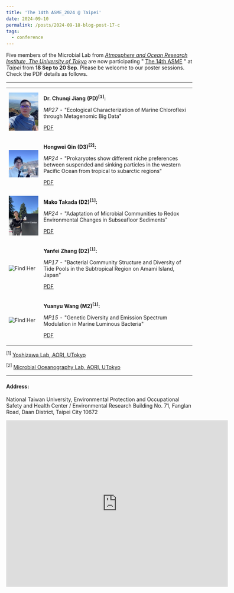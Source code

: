 ```yaml
---
title: 'The 14th ASME_2024 @ Taipei'
date: 2024-09-10
permalink: /posts/2024-09-18-blog-post-17-c
tags:
  - conference
---
```


<!-- hide
<p align="center">
<img src="/images/conference/asme2024/aori-s3.jpg" width="100%" /> 
</p>
hide -->

Five members of the Microbial Lab from [*Atmosphere and Ocean Research Institute, The University of Tokyo*](https://www.aori.u-tokyo.ac.jp/index.html) are now participating " [The 14th ASME](https://sites.google.com/view/asme2024-taipei/home) " at *Taipei* from **18 Sep to 20 Sep**. 
Please be welcome to our poster sessions. Check the PDF details as follows.

---

<!--
+ **Dr. Chunqi Jiang (PD)[^1]:** 

  *MP27* - "Ecological Characterization of Marine Chloroflexi through Metagenomic Big Data". [PDF](/images/conference/asme2024/AMSE2024-MP27.pdf)

+ **Hongwei Qin (D3)[^2]:**

  *MP24* - "Prokaryotes show different niche preferences between suspended and sinking particles in the western Pacific Ocean from tropical to subarctic regions" [PDF](/images/conference/asme2024/AMSE2024-MP24.pdf)
  
+ **Mako Takada (D2)[^1]:**

  *MP16* - "Adaptation of Microbial Communities to Redox Environmental Changes in Subseafloor Sediments" [PDF]()  

+ **Yanfei Zhang (D2)[^1]:**

  *MP17* - "Bacterial Community Structure and Diversity of Tide Pools in the Subtropical Region on Amami Island, Japan" [PDF]()

+ **Yuanyu Wang (M2)[^1]:**

  *MPxx* - "Genetic Diversity and Emission Spectrum Modulation in Marine Luminous Bacteria" [PDF]() 

[^1]: [Yoshizawa Lab, AORI, UTokyo](https://genedynamics.aori.u-tokyo.ac.jp/en/)

[^2]: [Microbial Oceanography Lab, AORI, UTokyo](http://ecosystem.aori.u-tokyo.ac.jp/microbiology-wp/)

<p align="center"> <img src="/images/CJ-selfi.jpg" width="20%" /> </p>
<p align="center"> Dr. Chunqi Jiang </p>

<p align="center"> <img src="/images/conference/asme2024/qin.jpg" width="20%" /> </p>
<p align="center"> Hongwei Qin </p>

<p align="center"> <img src="/images/conference/asme2024/takada.jpeg" width="20%" />  </p>
<p align="center"> Mako Takada </p>

<p align="center"> <img src="/images/xxx.jpg" width="20%" />  </p>
<p align="center"> Fanfei Zhang </p>

<p align="center"> <img src="/images/xxx.jpg" width="20%" />  </p>
<p align="center"> Yuanyu Wang </p>
-->

<table>
  <tr>
    <td>
      <img src="/images/CJ-selfi.jpg" alt="Description" width="150"/> <!-- width="200" -->
    </td>
    <td>
      <p><strong>Dr. Chunqi Jiang (PD)<sup>[1]</sup>:</strong></p> <!-- 使用 <strong> 实现加粗 -->
      <p><em>MP27</em> - "Ecological Characterization of Marine Chloroflexi through Metagenomic Big Data" </p>
      <p><a href="/images/conference/asme2024/AMSE2024-MP27.pdf">PDF</a></p> <!-- 使用 <em> 实现斜体，<a> 实现链接 -->
    </td>
  </tr>
  
  <tr>
    <td>
      <img src="/images/conference/asme2024/qin.jpg" alt="Description" width="200"/>
    </td>
    <td>
      <p><strong>Hongwei Qin (D3)<sup>[2]</sup>:</strong></p> <!-- <strong> bold -->
      <p><em>MP24</em> - "Prokaryotes show different niche preferences between suspended and sinking particles in the western Pacific Ocean from tropical to subarctic regions" </p>
      <p><a href="/images/conference/asme2024/AMSE2024-MP24.pdf">PDF</a></p> <!--  <em> italic，<a> link -->
    </td>
  </tr>

  <tr>
    <td>
      <img src="/images/conference/asme2024/takada.jpeg" alt="Description" width="200"/>
    </td>
    <td>
      <p><strong>Mako Takada (D2)<sup>[1]</sup>:</strong></p> 
      <p><em>MP24</em> - "Adaptation of Microbial Communities to Redox Environmental Changes in Subseafloor Sediments" </p>
      <p><a href="/images/conference/asme2024/AMSE2024-MP16.pdf">PDF</a></p> 
    </td>
  </tr>

  <tr>
    <td>
      <img src="/images/conference/asme2024/xxx.jpeg" alt="Find Her" width="200"/>
    </td>
    <td>
      <p><strong>Yanfei Zhang (D2)<sup>[1]</sup>:</strong></p> 
      <p><em>MP17</em> - "Bacterial Community Structure and Diversity of Tide Pools in the Subtropical Region on Amami Island, Japan" </p>
      <p><a href="/images/conference/asme2024/AMSE2024-MP17.pdf">PDF</a></p> 
    </td>
  </tr>

  <tr>
    <td>
      <img src="/images/conference/asme2024/xxx.jpeg" alt="Find Her" width="200"/>
    </td>
    <td>
      <p><strong>Yuanyu Wang (M2)<sup>[1]</sup>:</strong></p> 
      <p><em>MP15</em> - "Genetic Diversity and Emission Spectrum Modulation in Marine Luminous Bacteria" </p>
      <p><a href="/images/conference/asme2024/AMSE2024-MP15.pdf">PDF</a></p> 
    </td>
  </tr>
  
</table>

<p><sup>[1]</sup> <a href="https://genedynamics.aori.u-tokyo.ac.jp/en/">Yoshizawa Lab, AORI, UTokyo</a></p>

<p><sup>[2]</sup> <a href="http://ecosystem.aori.u-tokyo.ac.jp/microbiology-wp/">Microbial Oceanography Lab, AORI, UTokyo</a></p>



---

#### Address:

National Taiwan University, Environmental Protection and Occupational Safety and Health Center / Environmental Research Building
No. 71, Fanglan Road, Daan District, Taipei City 10672
<iframe src="https://www.google.com/maps/embed?pb=!1m18!1m12!1m3!1d3615.6476859242093!2d121.54491269999998!3d25.012084800000004!2m3!1f0!2f0!3f0!3m2!1i1024!2i768!4f13.1!3m3!1m2!1s0x3442aa2368785bcf%3A0x3bc7974cdb94d001!2sEnvironmental%20Protection%20and%20Occupational%20Safety%20and%20Health%20Center%2C%20National%20Taiwan%20University!5e0!3m2!1sen!2sjp!4v1726023924218!5m2!1sen!2sjp" width="600" height="450" style="border:0;" allowfullscreen="" loading="lazy" referrerpolicy="no-referrer-when-downgrade"></iframe>
